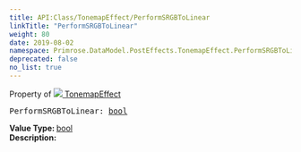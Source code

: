 ```yaml
---
title: API:Class/TonemapEffect/PerformSRGBToLinear
linkTitle: "PerformSRGBToLinear"
weight: 80
date: 2019-08-02
namespace: Primrose.DataModel.PostEffects.TonemapEffect.PerformSRGBToLinear
deprecated: false
no_list: true
---
```

Property of <a href="/docs/api-reference/Class/TonemapEffect"><img src="/icons/silk/posteffect.png"/>&nbsp;TonemapEffect</a>
<pre class="method-declaration">
PerformSRGBToLinear: <a class="type" href="/docs/api-reference/System/Primitives#boolean">bool</a></pre>
<b>Value Type: </b>
<a class="type" href="/docs/api-reference/System/Primitives#boolean">bool</a>
<br/>
<b>Description: </b>